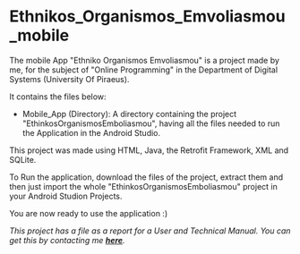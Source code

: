 # Ethnikos_Organismos_Emvoliasmou_mobile

The mobile App "Ethniko Organismos Emvoliasmou" is a project made by me, for the subject of "Online Programming" in the Department of Digital Systems (University Of Piraeus).

It contains the files below:
- Mobile_App (Directory): A directory containing the project "EthinkosOrganismosEmboliasmou", having all the files needed to run the Application in the Android Studio.

This project was made using HTML, Java, the Retrofit Framework, XML and SQLite.

To Run the application, download the files of the project, extract them and then just import the whole "EthinkosOrganismosEmboliasmou" project in your Android Studion Projects.

You are now ready to use the application :)

*This project has a file as a report for a User and Technical Manual. You can get this by contacting me <a href="mailto:p.karamolegos@yahoo.gr"><b>here</b></a>.*
